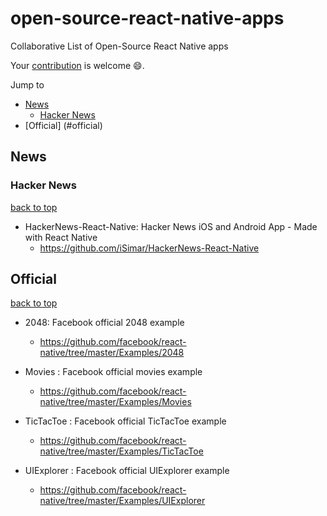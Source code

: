 # open-source-react-native-apps
Collaborative List of Open-Source React Native apps

Your [contribution](https://github.com/maxenceC/open-source-react-native-apps/blob/master/.github/CONTRIBUTING.md) is welcome :smile:.
 
Jump to 
- [News](#news) 
  - [Hacker News](#hacker-news) 
- [Official] (#official)

## News
 
### Hacker News 
 
[back to top](#readme) 
 
- HackerNews-React-Native: Hacker News iOS and Android App - Made with React Native
  - https://github.com/iSimar/HackerNews-React-Native

## Official 

[back to top](#readme) 
 
- 2048: Facebook official 2048 example
  - https://github.com/facebook/react-native/tree/master/Examples/2048
  
- Movies : Facebook official movies example
  - https://github.com/facebook/react-native/tree/master/Examples/Movies

- TicTacToe : Facebook official TicTacToe example
  - https://github.com/facebook/react-native/tree/master/Examples/TicTacToe
  
- UIExplorer : Facebook official UIExplorer example
  - https://github.com/facebook/react-native/tree/master/Examples/UIExplorer
  
 

